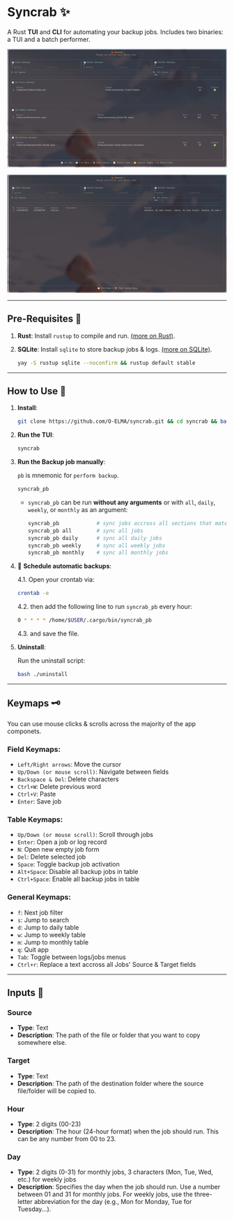 # **Syncrab** ✨

A Rust **TUI** and **CLI** for automating your backup jobs. Includes two binaries: a TUI and a batch performer.

![Jobs Menu](assets/jobs_menu.png)

![Logs Menu](assets/logs_menu.png)

---

## **Pre-Requisites** 🔧

1. **Rust**: Install `rustup` to compile and run. [(more on Rust)](https://www.rust-lang.org/tools/install).
2. **SQLite**: Install `sqlite` to store backup jobs & logs. [(more on SQLite)](https://sqlite.org/).

   ```bash 
   yay -S rustup sqlite --noconfirm && rustup default stable
   ```

---

## **How to Use** 🚀

1. **Install**:

   ```bash
   git clone https://github.com/O-ELMA/syncrab.git && cd syncrab && bash ./install
   ```

2. **Run the TUI**:

   ```bash
   syncrab
   ```

3. **Run the Backup job manually**:

   `pb` is mnemonic for `perform backup`.

   ```bash
   syncrab_pb
   ```

   * `syncrab_pb` can be run **without any arguments** or with `all`, `daily`, `weekly`, or `monthly` as an argument:

     ```bash
     syncrab_pb            # sync jobs accross all sections that match the the current hour and day's criteria
     syncrab_pb all        # sync all jobs
     syncrab_pb daily      # sync all daily jobs
     syncrab_pb weekly     # sync all weekly jobs
     syncrab_pb monthly    # sync all monthly jobs
     ```

4. 🚨 **Schedule automatic backups**:

   4.1. Open your crontab via:

   ```bash
   crontab -e
   ```

   4.2. then add the following line to run `syncrab_pb` every hour:

   ```bash
   0 * * * * /home/$USER/.cargo/bin/syncrab_pb
   ```

   4.3. and save the file.

5. **Uninstall**:

   Run the uninstall script:

   ```bash
   bash ./uninstall
   ```

---

## **Keymaps** 🗝️

You can use mouse clicks & scrolls across the majority of the app componets.

### **Field Keymaps:**
- `Left/Right arrows`: Move the cursor
- `Up/Down (or mouse scroll)`: Navigate between fields
- `Backspace & Del`: Delete characters
- `Ctrl+W`: Delete previous word
- `Ctrl+V`: Paste
- `Enter`: Save job

### **Table Keymaps:**
- `Up/Down (or mouse scroll)`: Scroll through jobs
- `Enter`: Open a job or log record
- `N`: Open new empty job form
- `Del`: Delete selected job
- `Space`: Toggle backup job activation
- `Alt+Space`: Disable all backup jobs in table
- `Ctrl+Space`: Enable all backup jobs in table

### **General Keymaps:**
- `f`: Next job filter
- `s`: Jump to search
- `d`: Jump to daily table
- `w`: Jump to weekly table
- `m`: Jump to monthly table
- `q`: Quit app
- `Tab`: Toggle between logs/jobs menus
- `Ctrl+r`: Replace a text accross all Jobs' Source & Target fields

---

## **Inputs** 📝

### **Source**

* **Type**: Text
* **Description**: The path of the file or folder that you want to copy somewhere else.

### **Target**

* **Type**: Text
* **Description**: The path of the destination folder where the source file/folder will be copied to.

### **Hour**

* **Type**: 2 digits (00-23)
* **Description**: The hour (24-hour format) when the job should run. This can be any number from 00 to 23.

### **Day**

* **Type**: 2 digits (0-31) for monthly jobs, 3 characters (Mon, Tue, Wed, etc.) for weekly jobs
* **Description**: Specifies the day when the job should run. Use a number between 01 and 31 for monthly jobs. For weekly jobs, use the three-letter abbreviation for the day (e.g., Mon for Monday, Tue for Tuesday...).
